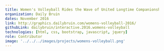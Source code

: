 ```yaml
---
title: Women's Volleyball Rides the Wave of United Longtime Companionship
organization: Daily Bruin
dates: November 2016
link: http://graphics.dailybruin.com/womens-volleyball-2016/
githubLink: dailybruin/interactive.2016.womens-volleyball
technologies: [html, css, bootstrap, javascript, jquery]
role: Contributor
image: '../../../images/projects/womens-volleyball.png'
---
```

